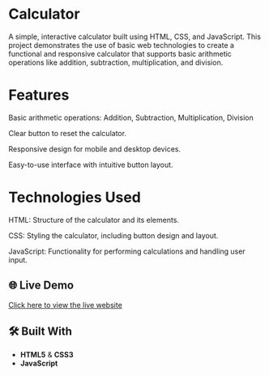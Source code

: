 # Calculator

A simple, interactive calculator built using HTML, CSS, and JavaScript. This project demonstrates the use of basic web technologies to create a functional and responsive calculator that supports basic arithmetic operations like addition, subtraction, multiplication, and division.

# Features

Basic arithmetic operations: Addition, Subtraction, Multiplication, Division

Clear button to reset the calculator.

Responsive design for mobile and desktop devices.

Easy-to-use interface with intuitive button layout.

# Technologies Used

HTML: Structure of the calculator and its elements.

CSS: Styling the calculator, including button design and layout.

JavaScript: Functionality for performing calculations and handling user input.

## 🌐 Live Demo

[Click here to view the live website](https://sumitsingh6923.github.io/Travels-Infinity/)
## 🛠️ Built With

- **HTML5** & **CSS3**
- **JavaScript** 


